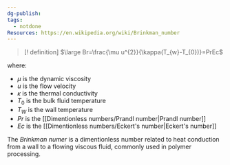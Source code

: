```yaml
---
dg-publish: 
tags:
  - notdone
Resources: https://en.wikipedia.org/wiki/Brinkman_number
---
```

>[! definition]
>$\large Br=\frac{\mu u^{2}}{\kappa(T_{w}-T_{0})}=PrEc$

where:
- $\mu$ is the dynamic viscosity
- $u$ is the flow velocity
- $\kappa$ is the thermal conductivity
- $T_{0}$ is the bulk fluid temperature
- $T_{W}$ is the wall temperature
- $Pr$ is the [[Dimentionless numbers/Prandl number|Prandl number]]
- $Ec$ is the [[Dimentionless numbers/Eckert's number|Eckert's number]]

The *Brinkman numer* is a dimentionless number related to heat conduction from a wall to a flowing viscous fluid, commonly used in polymer processing.